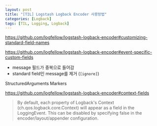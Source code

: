 ```yaml
---
layout: post
title: "[TIL] Logstash Logback Encoder 사용방법"
categories: [Logback]
tags: [TIL, Logging, Logback]
---
```


<https://github.com/logfellow/logstash-logback-encoder#customizing-standard-field-names>

<https://github.com/logfellow/logstash-logback-encoder#event-specific-custom-fields>

- message 필드가 중복으로 들어감
- standard field인 message를 제거 (`[ignore]`)


StructuredArguments
Markers

<https://github.com/logfellow/logstash-logback-encoder#context-fields>

> By default, each property of Logback's Context (ch.qos.logback.core.Context) will appear as a field in the LoggingEvent. This can be disabled by specifying <includeContext>false</includeContext> in the encoder/layout/appender configuration.
